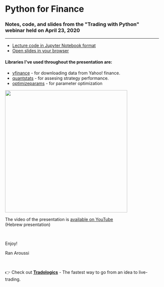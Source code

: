 # Python for Finance 

### Notes, code, and slides from the "Trading with Python" webinar held on April 23, 2020

---

- [Lecture code in Jupyter Notebook format](https://github.com/ranaroussi/python-webinar/blob/master/notebook.ipynb)
- [Open slides in your browser](https://combinatronics.com/ranaroussi/python-webinar/master/slides.html)

#### Libraries I've used throughout the presentation are:

- [yfinance](https://github.com/ranaroussi/yfinance) - for downloading data from Yahoo! finance.
- [quantstats](https://github.com/ranaroussi/quantstats) - for assesing strategy performance.
- [optimizeparams](https://github.com/ranaroussi/python-webinar/blob/master/optimizeparams.py) - for parameter optimization

<a href="https://youtu.be/gfeSmGJmH6k"><img src="https://raw.githubusercontent.com/ranaroussi/python-webinar/master/thumbnail.jpg" width="400"></a>

The video of the presentation is [available on YouTube](https://youtu.be/gfeSmGJmH6k)<br>(Hebrew presentation)

<br>

Enjoy!

Ran Aroussi


<br>

👉 Check out <strong><a href="https://tradologics.com">Tradologics</a></strong> - The fastest way to go from an idea to live-trading.
